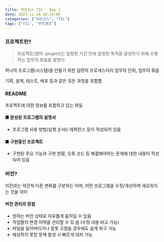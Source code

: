 ```yaml
---
title: 데브코스 TIL - Day 1
date: 2023-11-14 18:24:00
categories: ["데브코스", "TIL"]
tags: ["TIL", "부트캠프"]
---
```


### 프로젝트란?

> 프로젝트(영어: project)는 일정한 기간 안에 일정한 목적을 달성하기 위해 수행하는 업무의 묶음을 말한다.

하나의 프로그램(시스템)을 만들기 위한 일련의 프로세스이자 업무의 단위, 업무의 묶음

기획, 설계, 테스트, 배포 등과 같은 모든 과정을 포함함

### README

프로젝트에 대한 정보를 포함하고 있는 파일

#### ■ 완성된 프로그램의 설명서

- 프로그램 사용 방법(실행 순서)/ 레퍼런스 등이 작성되어 있음

#### ■ 구현중인 프로젝트

- 구현된 주요 기능과 구현 현황, 오류 코드 등 해결해야하는 문제에 대한 내용이 작성되어 있음

### 버전?

이전과는 약간씩 다른 변화를 구분하는 이며, 어떤 프로그램을 수정/개선하여 새로워지는 것을 의미

#### 버전 관리의 장점

- 원하는 버전 상태로 자유롭게 움직일 수 있음
- 작업물의 변경 이력을 관리할 수 있 음 (수정 내용 비교 가능)
- 파일을 잃어버리거나 잘못 고쳤을 경우에도 쉽게 복구 가능
- 예상하지 못한 문제 발생 시 빠르게 대처 가능
